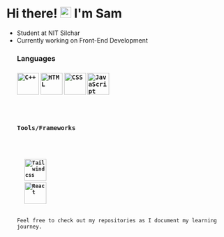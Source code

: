 # Hi there! <img src="https://media.giphy.com/media/hvRJCLFzcasrR4ia7z/giphy.gif" width="25px"> I'm Sam
<ul>
  <li>Student at NIT Silchar</li>
  <li>Currently working on Front-End Development</li>

### Languages
<h3>
  <code><img width="50" src="https://raw.githubusercontent.com/marwin1991/profile-technology-icons/refs/heads/main/icons/c++.png" alt="C++" title="C++"/></code>
  <code><img width="50" src="https://raw.githubusercontent.com/marwin1991/profile-technology-icons/refs/heads/main/icons/html.png" alt="HTML" title="HTML"/></code>
  <code><img width="50" src="https://raw.githubusercontent.com/marwin1991/profile-technology-icons/refs/heads/main/icons/css.png" alt="CSS" title="CSS"/></code>
  <code><img width="50" src = "https://raw.githubusercontent.com/marwin1991/profile-technology-icons/refs/heads/main/icons/javascript.png" alt="JavaScript" title="JavaScript"</code>
</h3>

### Tools/Frameworks
<h3>
  <code><img width="50" src="https://raw.githubusercontent.com/marwin1991/profile-technology-icons/refs/heads/main/icons/tailwind_css.png" alt="Tailwindcss" title="TailwindCSS"/></code>
  <code><img width="50" src="https://raw.githubusercontent.com/marwin1991/profile-technology-icons/refs/heads/main/icons/react.png" alt="React" title="React"/></code>
</h3>
Feel free to check out my repositories as I document my learning journey.
